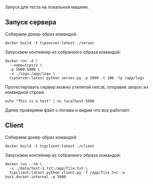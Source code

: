Запуск для теста на локальной машине.

## Запуск сервера

Собираем докер-образ командой:
```shell
docker build -t tcpserver:latest ./server
```

Запускаем контейнер из собранного образа командой:
```shell
docker run -d \
  --name=tcpsrv \
  -p 5000:5000 \
  -v ./logs:/app/logs \
  tcpserver:latest python server.py -p 5000 -t 100 -lp /app/logs
```

Протестировать сервер можно утилитой netcat, отправив запрос из командной строки.
```shell
echo "This is a test" | nc localhost 5000
```
Далее проверяем файл с логами и видим что все работает.

## Client

Собираем докер-образ командой:
```shell
docker build -t tcpclient:latest ./client
```

Запускаем контейнер из собранного образа командой:
```shell
docker run --rm \
  -v ./data/test-1.txt:/app/file.txt \
  tcpclient:latest python client.py -f /app/file.txt -a host.docker.internal -p 5000
```